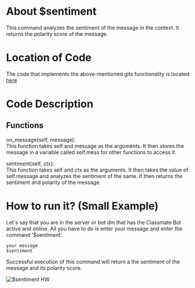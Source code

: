 # About $sentiment
This command analyzes the sentiment of the message in the context. It returns the polarity score of the message. 

# Location of Code
The code that implements the above-mentioned gits functionality is located [here](https://github.com/chandur626/ClassMateBot/blob/main/cogs/SentimentAnalysis.py)

# Code Description
## Functions
on_message(self, message): <br>
This function takes self and message as the arguments. It then stores the message in a variable called self.mess for other functions to access it. 

sentiment(self, ctx): <br>
This function takes self and ctx as the arguments. It then takes the value of self.message and analyzes the sentiment of the same. It then returns the sentiment and polarity of the message. 

# How to run it? (Small Example)
Let's say that you are in the server or bot dm that has the Classmate Bot active and online. All you have to do is 
enter your message and enter the command '$sentiment'.
```
your message
$sentiment
```
Successful execution of this command will return a the sentiment of the message and its polarity score.

![$sentiment HW](https://github.com/War-Keeper/ClassMateBot/blob/main/data/media/SentimentAnalysis.gif)